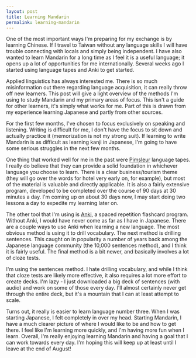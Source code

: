 ```yaml
---
layout: post
title: Learning Mandarin
permalink: learning-mandarin
---
```


One of the most important ways I'm preparing for my exchange is by learning Chinese. If I travel to Taiwan without any language skills I will have trouble connecting with locals and simply being independent. I have also wanted to learn Mandarin for a long time as I feel it is a useful language; it opens up a lot of opportunities for me internationally. Several weeks ago I started using language tapes and Anki to get started.

Applied linguistics has always interested me. There is so much misinformation out there regarding language acquisition, it can really throw off new learners. This post will give a light overview of the methods I'm using to study Mandarin and my primary areas of focus. This isn't a guide for other learners, it's simply what works for me. Part of this is drawn from my experience learning Japanese and partly from other sources.

For the first few months, I've chosen to focus exclusively on speaking and listening. Writing is difficult for me, I don't have the focus to sit down and actually practice it (memorization is not my strong suit). If learning to write Mandarin is as difficult as learning kanji in Japanese, I'm going to have some serious struggles in the next few months.

One thing that worked well for me in the past were [Pimsleur](http://www.pimsleur.com/) language tapes. I really do believe that they can provide a solid foundation in whichever language you choose to learn. There is a clear business/tourism theme (they will go over the words for hotel very early on, for example), but most of the material is valuable and directly applicable. It is also a fairly extensive program, developed to be completed over the course of 90 days at 30 minutes a day. I'm coming up on about 30 days now, I may start doing two lessons a day to expedite my learning later on.

The other tool that I'm using is [Anki](http://ankisrs.net/), a spaced repetition flashcard program. Without Anki, I would have never come as far as I have in Japanese. There are a couple ways to use Anki when learning a new language. The most obvious method is using it to drill vocabulary. The next method is drilling sentences. This caught on in popularity a number of years back among the Japanese language community (the 10,000 sentences method), and I think it is fairly useful. The final method is a bit newer, and basically involves a lot of cloze tests.

I'm using the sentences method. I hate drilling vocabulary, and while I think that cloze tests are likely more effective, it also requires a lot more effort to create decks. I'm lazy - I just downloaded a big deck of sentences (with audio) and work on some of those every day. I'll almost certainly never get through the entire deck, but it's a mountain that I can at least attempt to scale.

Turns out, it really is easier to learn language number three. When I was starting Japanese, I felt completely in over my head. Starting Mandarin, I have a much clearer picture of where I would like to be and how to get there. I feel like I'm learning more quickly, and I'm having more fun when I learn. Overall, I'm really enjoying learning Mandarin and having a goal that I can work towards every day. I'm hoping this will keep up at least until I leave at the end of August!
